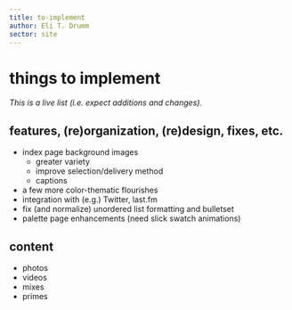 ```yaml
---
title: to-implement
author: Eli T. Drumm
sector: site
---
```


# things to implement

*This is a live list (i.e. expect additions and changes).*

## features, (re)organization, (re)design,  fixes, etc.


- index page background images
    - greater variety
    - improve selection/delivery method
    - captions
- a few more color-thematic flourishes
- integration with (e.g.) Twitter, last.fm
- fix (and normalize) unordered list formatting and bulletset
- palette page enhancements (need slick swatch animations)




## content


- photos
- videos
- mixes
- primes
